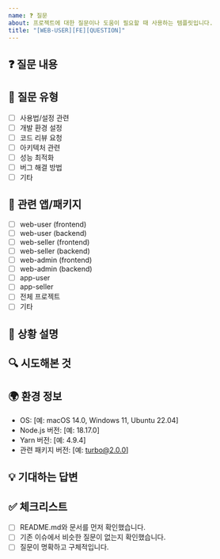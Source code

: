 ```yaml
---
name: ❓ 질문
about: 프로젝트에 대한 질문이나 도움이 필요할 때 사용하는 템플릿입니다.
title: "[WEB-USER][FE][QUESTION]"
---
```


<!-- [WEB-USER] [WEB-SELLER] [WEB-ADMIN] [APP-USER] [APP-SELLER] [ALL] [OTHER] -->
<!-- [FE] [BE] -->

## ❓ 질문 내용

<!-- 구체적인 질문을 작성해주세요. -->

## 🎯 질문 유형

<!-- 해당하는 항목에 x를 표시해주세요 -->

- [ ] 사용법/설정 관련
- [ ] 개발 환경 설정
- [ ] 코드 리뷰 요청
- [ ] 아키텍처 관련
- [ ] 성능 최적화
- [ ] 버그 해결 방법
- [ ] 기타

## 🎯 관련 앱/패키지

<!-- 해당하는 항목에 x를 표시해주세요 -->

- [ ] web-user (frontend)
- [ ] web-user (backend)
- [ ] web-seller (frontend)
- [ ] web-seller (backend)
- [ ] web-admin (frontend)
- [ ] web-admin (backend)
- [ ] app-user
- [ ] app-seller
- [ ] 전체 프로젝트
- [ ] 기타

## 📝 상황 설명

<!-- 질문과 관련된 상황이나 배경을 설명해주세요. -->

## 🔍 시도해본 것

<!-- 이미 시도해본 방법이나 해결책이 있다면 설명해주세요. -->

## 🌍 환경 정보

<!-- 관련된 환경 정보를 작성해주세요. -->

- OS: [예: macOS 14.0, Windows 11, Ubuntu 22.04]
- Node.js 버전: [예: 18.17.0]
- Yarn 버전: [예: 4.9.4]
- 관련 패키지 버전: [예: turbo@2.0.0]

## 💡 기대하는 답변

<!-- 어떤 종류의 답변을 기대하는지 설명해주세요. -->

## ✅ 체크리스트

<!-- 다음 사항들을 확인해주세요 -->

- [ ] README.md와 문서를 먼저 확인했습니다.
- [ ] 기존 이슈에서 비슷한 질문이 없는지 확인했습니다.
- [ ] 질문이 명확하고 구체적입니다.
